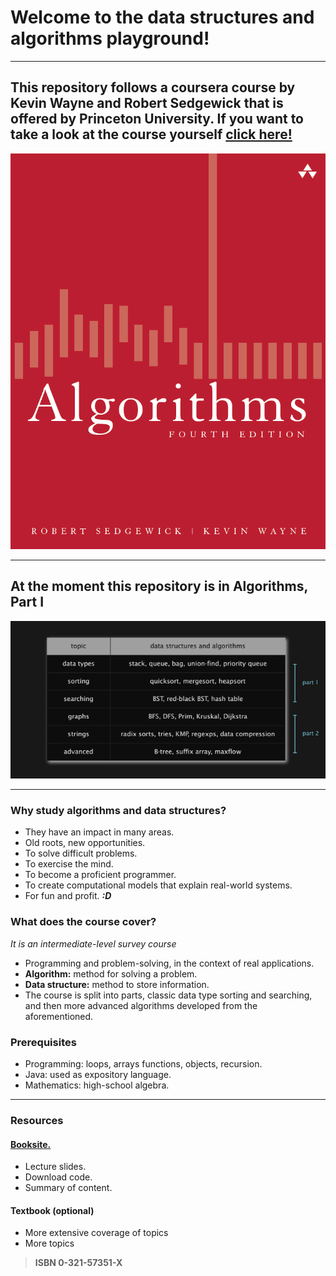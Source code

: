 # Welcome to the data structures and algorithms playground!

---

## This repository follows a coursera course by Kevin Wayne and Robert Sedgewick that is offered by Princeton University. If you want to take a look at the course yourself [click here!](https://www.coursera.org/learn/algorithms-part1)

![algorithms-book](imgs/algorithms-fourth-edition.png)

---

## At the moment this repository is in Algorithms, Part I

![img.png](imgs/topics-covered.png)

---

### Why study algorithms and data structures?
- They have an impact in many areas.
- Old roots, new opportunities.
- To solve difficult problems.
- To exercise the mind.
- To become a proficient programmer.
- To create computational models that explain real-world systems.
- For fun and profit. ***:D***

### What does the course cover?
*It is an intermediate-level survey course*
- Programming and problem-solving, in the context of real applications.
- **Algorithm:** method for solving a problem.
- **Data structure:** method to store information.
- The course is split into parts, classic data type sorting and searching, and then more advanced algorithms developed from the aforementioned.

### Prerequisites
- Programming: loops, arrays functions, objects, recursion.
- Java: used as expository language.
- Mathematics: high-school algebra.

---
### Resources
#### [Booksite.](http://www.algs4.princeton.edu)
- Lecture slides.
- Download code.
- Summary of content.

#### Textbook (optional)
- More extensive coverage of topics
- More topics
> **ISBN 0-321-57351-X**